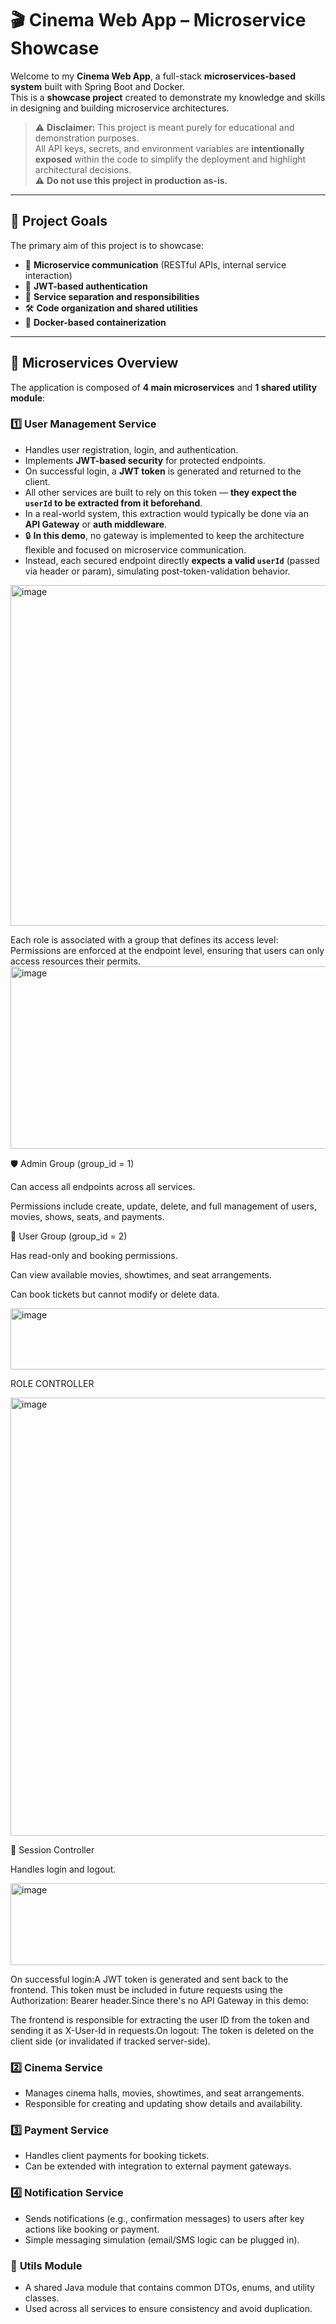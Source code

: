 # 🎬 Cinema Web App – Microservice Showcase

Welcome to my **Cinema Web App**, a full-stack **microservices-based system** built with Spring Boot and Docker.  
This is a **showcase project** created to demonstrate my knowledge and skills in designing and building microservice architectures.

> ⚠️ **Disclaimer:** This project is meant purely for educational and demonstration purposes.  
> All API keys, secrets, and environment variables are **intentionally exposed** within the code to simplify the deployment and highlight architectural decisions.  
> ⚠️ **Do not use this project in production as-is.**

---

## 🎯 Project Goals

The primary aim of this project is to showcase:

- 🔁 **Microservice communication** (RESTful APIs, internal service interaction)
- 🔐 **JWT-based authentication**
- 🧩 **Service separation and responsibilities**
- 🛠️ **Code organization and shared utilities**
- 🐳 **Docker-based containerization**

---

## 🧱 Microservices Overview

The application is composed of **4 main microservices** and **1 shared utility module**:

### 1️⃣ **User Management Service**
- Handles user registration, login, and authentication.
- Implements **JWT-based security** for protected endpoints.
- On successful login, a **JWT token** is generated and returned to the client.
- All other services are built to rely on this token — **they expect the `userId` to be extracted from it beforehand**.
- In a real-world system, this extraction would typically be done via an **API Gateway** or **auth middleware**.
- 🔒 **In this demo**, no gateway is implemented to keep the architecture flexible and focused on microservice communication.
- Instead, each secured endpoint directly **expects a valid `userId`** (passed via header or param), simulating post-token-validation behavior.

<img width="1534" height="545" alt="image" src="https://github.com/user-attachments/assets/e8bd1418-346e-47bb-8e80-c5971deb5cb5" />


Each role is associated with a group that defines its access level:
Permissions are enforced at the endpoint level, ensuring that users can only access resources their permits.
<img width="815" height="292" alt="image" src="https://github.com/user-attachments/assets/d5f7c475-1f1e-45c7-8664-4c4f41110b07" />


🛡️ Admin Group (group_id = 1)

Can access all endpoints across all services.

Permissions include create, update, delete, and full management of users, movies, shows, seats, and payments.

👤 User Group (group_id = 2)

Has read-only and booking permissions.

Can view available movies, showtimes, and seat arrangements.

Can book tickets but cannot modify or delete data.

<img width="657" height="98" alt="image" src="https://github.com/user-attachments/assets/7b74e1b4-4c5f-45a4-adda-573311aadfa5" />

ROLE CONTROLLER 

<img width="1489" height="701" alt="image" src="https://github.com/user-attachments/assets/699caa81-2b25-4082-ae06-29e49c73165f" />

🔐 Session Controller

Handles login and logout.

<img width="1477" height="131" alt="image" src="https://github.com/user-attachments/assets/52904f3f-6917-4cb2-a39b-214a391c6fca" />

On successful login:A JWT token is generated and sent back to the frontend. This token must be included in future requests using the Authorization: Bearer <token> header.Since there's no API Gateway in this demo:

The frontend is responsible for extracting the user ID from the token and sending it as X-User-Id in requests.On logout: The token is deleted on the client side (or invalidated if tracked server-side).






### 2️⃣ **Cinema Service**
- Manages cinema halls, movies, showtimes, and seat arrangements.
- Responsible for creating and updating show details and availability.

### 3️⃣ **Payment Service**
- Handles client payments for booking tickets.
- Can be extended with integration to external payment gateways.

### 4️⃣ **Notification Service**
- Sends notifications (e.g., confirmation messages) to users after key actions like booking or payment.
- Simple messaging simulation (email/SMS logic can be plugged in).

### 🧰 **Utils Module**
- A shared Java module that contains common DTOs, enums, and utility classes.
- Used across all services to ensure consistency and avoid duplication.


